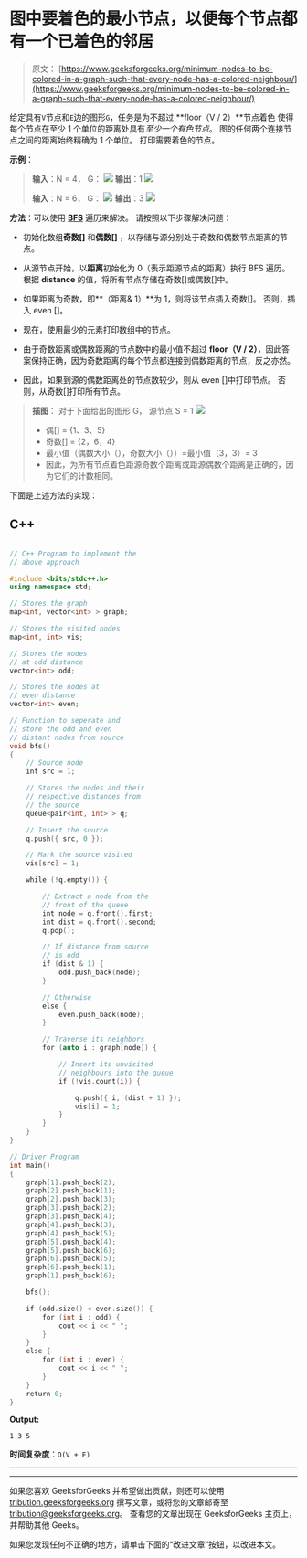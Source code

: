 # 图中要着色的最小节点，以便每个节点都有一个已着色的邻居

> 原文： [https://www.geeksforgeeks.org/minimum-nodes-to-be-colored-in-a-graph-such-that-every-node-has-a-colored-neighbour/](https://www.geeksforgeeks.org/minimum-nodes-to-be-colored-in-a-graph-such-that-every-node-has-a-colored-neighbour/)

给定具有`V`节点和`E`边的图形`G`，任务是为不超过 **floor（V / 2）**节点着色 使得每个节点在至少 1 个单位的距离处具有*至少一个有色节点*。 图的任何两个连接节点之间的距离始终精确为 1 个单位。 打印需要着色的节点。

**示例**：

> **输入**：N = 4，
> G：
> ![](img/40b555952b40d362f7443c936477ebb9.png) 
> **输出**：1
> ![](img/1b1dc0c238ad8e6c6529e7ef71b599a2.png)
> 
> **输入**：N = 6，
> G：
> ![](img/9cf92a306c7cb45288a519b05d9ec48d.png) 
> **输出**：3
> ![](img/be6a82cfa154900e7bdce6dc3846ecc8.png)

**方法**：可以使用 [**BFS**](https://en.wikipedia.org/wiki/Breadth-first_search) 遍历来解决。 请按照以下步骤解决问题：

*   初始化数组**奇数[]** 和**偶数[]** ，以存储与源分别处于奇数和偶数节点距离的节点。

*   从源节点开始，以**距离**初始化为 0（表示距源节点的距离）执行 BFS 遍历。 根据 **distance** 的值，将所有节点存储在奇数[]或偶数[]中。

*   如果距离为奇数，即**（距离& 1）**为 1，则将该节点插入奇数[]。 否则，插入 even []。

*   现在，使用最少的元素打印数组中的节点。

*   由于奇数距离或偶数距离的节点数中的最小值不超过 **floor（V / 2）**，因此答案保持正确，因为奇数距离的每个节点都连接到偶数距离的节点，反之亦然。

*   因此，如果到源的偶数距离处的节点数较少，则从 even []中打印节点。 否则，从奇数[]打印所有节点。

> **插图**：
> 对于下面给出的图形 G，
> 源节点 S = 1
> ![](img/9cf92a306c7cb45288a519b05d9ec48d.png)
> 
> *   偶[] = {1、3、5}
> *   奇数[] = {2，6，4}
> *   最小值（偶数大小（），奇数大小（））=最小值（3，3）= 3
> *   因此，为所有节点着色距源奇数个距离或距源偶数个距离是正确的，因为它们的计数相同。

下面是上述方法的实现：

## C++

```cpp

// C++ Program to implement the 
// above approach 

#include <bits/stdc++.h> 
using namespace std; 

// Stores the graph 
map<int, vector<int> > graph; 

// Stores the visited nodes 
map<int, int> vis; 

// Stores the nodes 
// at odd distance 
vector<int> odd; 

// Stores the nodes at 
// even distance 
vector<int> even; 

// Function to seperate and 
// store the odd and even 
// distant nodes from source 
void bfs() 
{ 
    // Source node 
    int src = 1; 

    // Stores the nodes and their 
    // respective distances from 
    // the source 
    queue<pair<int, int> > q; 

    // Insert the source 
    q.push({ src, 0 }); 

    // Mark the source visited 
    vis[src] = 1; 

    while (!q.empty()) { 

        // Extract a node from the 
        // front of the queue 
        int node = q.front().first; 
        int dist = q.front().second; 
        q.pop(); 

        // If distance from source 
        // is odd 
        if (dist & 1) { 
            odd.push_back(node); 
        } 

        // Otherwise 
        else { 
            even.push_back(node); 
        } 

        // Traverse its neighbors 
        for (auto i : graph[node]) { 

            // Insert its unvisited 
            // neighbours into the queue 
            if (!vis.count(i)) { 

                q.push({ i, (dist + 1) }); 
                vis[i] = 1; 
            } 
        } 
    } 
} 

// Driver Program 
int main() 
{ 
    graph[1].push_back(2); 
    graph[2].push_back(1); 
    graph[2].push_back(3); 
    graph[3].push_back(2); 
    graph[3].push_back(4); 
    graph[4].push_back(3); 
    graph[4].push_back(5); 
    graph[5].push_back(4); 
    graph[5].push_back(6); 
    graph[6].push_back(5); 
    graph[6].push_back(1); 
    graph[1].push_back(6); 

    bfs(); 

    if (odd.size() < even.size()) { 
        for (int i : odd) { 
            cout << i << " "; 
        } 
    } 
    else { 
        for (int i : even) { 
            cout << i << " "; 
        } 
    } 
    return 0; 
} 

```

**Output:**

```
1 3 5

```

**时间复杂度**：`O(V + E)`



* * *

* * *

如果您喜欢 GeeksforGeeks 并希望做出贡献，则还可以使用 [tribution.geeksforgeeks.org](https://contribute.geeksforgeeks.org/) 撰写文章，或将您的文章邮寄至 tribution@geeksforgeeks.org。 查看您的文章出现在 GeeksforGeeks 主页上，并帮助其他 Geeks。

如果您发现任何不正确的地方，请单击下面的“改进文章”按钮，以改进本文。